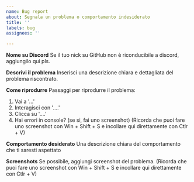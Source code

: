 ```yaml
---
name: Bug report
about: Segnala un problema o comportamento indesiderato
title: ''
labels: bug
assignees: ''

---
```


**Nome su Discord**
Se il tuo nick su GitHub non è riconducibile a discord, aggiungilo qui pls.

**Descrivi il problema**
Inserisci una descrizione chiara e dettagliata del problema riscontrato.

**Come riprodurre**
Passaggi per riprodurre il problema:
1. Vai a '...'
2. Interagisci con '....'
3. Clicca su '....'
4. Hai errori in console? (se si, fai uno screenshot)
(Ricorda che puoi fare uno screenshot con Win + Shift + S e incollare qui direttamente con Ctlr + V)

**Comportamento desiderato**
Una descrizione chiara del comportamento che ti saresti aspettato

**Screenshots**
Se possibile, aggiungi screenshot del problema.
(Ricorda che puoi fare uno screenshot con Win + Shift + S e incollare qui direttamente con Ctlr + V)
